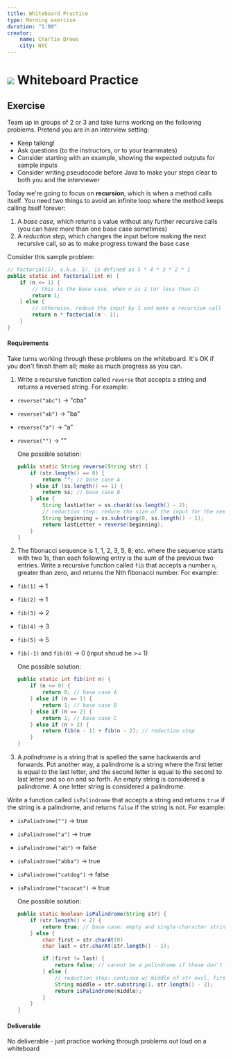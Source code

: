 ```yaml
---
title: Whiteboard Practice
type: Morning exercise
duration: "1:00"
creator:
    name: Charlie Drews
    city: NYC
---
```


# ![](https://ga-dash.s3.amazonaws.com/production/assets/logo-9f88ae6c9c3871690e33280fcf557f33.png) Whiteboard Practice

## Exercise

Team up in groups of 2 or 3 and take turns working on the following problems. Pretend you are in an interview setting:
- Keep talking!
- Ask questions (to the instructors, or to your teammates)
- Consider starting with an example, showing the expected outputs for sample inputs
- Consider writing pseudocode before Java to make your steps clear to both you and the interviewer

Today we're going to focus on **recursion**, which is when a method calls itself. You need two things to avoid an infinite loop where the method keeps calling itself forever:

1. A _base case_, which returns a value without any further recursive calls (you can have more than one base case sometimes)
2. A _reduction step_, which changes the input before making the next recursive call, so as to make progress toward the base case

Consider this sample problem:

```java
// factorial(5), a.k.a. 5!, is defined as 5 * 4 * 3 * 2 * 1
public static int factorial(int n) {
	if (n <= 1) {
		// this is the base case, when n is 1 (or less than 1)
		return 1;
	} else {
		// otherwise, reduce the input by 1 and make a recursive call
		return n * factorial(n - 1);
	}
}
```

#### Requirements

Take turns working through these problems on the whiteboard. It's OK if you don't finish them all; make as much progress as you can.

1. Write a recursive function called `reverse` that accepts a string and returns a reversed string. For example:
  - `reverse("abc")` -> "cba"
  - `reverse("ab")` -> "ba"
  - `reverse("a")` -> "a"
  - `reverse("")` -> ""

	One possible solution:

	```java
	public static String reverse(String str) {
		if (str.length() == 0) {
			return ""; // base case A
		} else if (ss.length() == 1) {
			return ss; // base case B
     	} else {
			String lastLetter = ss.charAt(ss.length() - 2);
			// reduction step: reduce the size of the input for the next call
			String beginning = ss.substring(0, ss.length() - 1);
			return lastLetter + reverse(beginning);
		}
	}
	```

2. The fibonacci sequence is 1, 1, 2, 3, 5, 8, etc. where the sequence starts with two 1s, then each following entry is the sum of the previous two entries. Write a recursive function called `fib` that accepts a number `n`, greater than zero, and returns the Nth fibonacci number. For example:
  - `fib(1)` -> 1
  - `fib(2)` -> 1
  - `fib(3)` -> 2
  - `fib(4)` -> 3
  - `fib(5)` -> 5
  - `fib(-1)` and `fib(0)` -> 0 (input shoud be >= 1)

	One possible solution:

	```java
	public static int fib(int n) {
		if (n <= 0) {
			return 0; // base case A
		} else if (n == 1) {
			return 1; // base case B
		} else if (n == 2) {
			return 1; // base case C
		} else if (n > 2) {
			return fib(n - 1) + fib(n - 2); // reduction step
		}
	}
	```

3. A _palindrome_ is a string that is spelled the same backwards and forwards. Put another way, a palindrome is a string where the first letter is equal to the last letter, and the second letter is equal to the second to last letter and so on and so forth. An empty string is considered a palindrome. A one letter string is considered a palindrome.

  Write a function called `isPalindrome` that accepts a string and returns `true` if the string is a palindrome, and returns `false` if the string is not. For example:
  - `isPalindrome("")` -> true
  - `isPalindrome("a")` -> true
  -	`isPalindrome("ab")` -> false
  - `isPalindrome("abba")` -> true
  - `isPalindrome("catdog")` -> false
  - `isPalindrome("tacocat")` -> true

	One possible solution:

	```java
	public static boolean isPalindrome(String str) {
		if (str.length() < 2) {
			return true; // base case: empty and single-character strings
		} else {
			char first = str.charAt(0)
			char last = str.charAt(str.length() - 1);

			if (first != last) {
				return false; // cannot be a palindrome if these don't match
			} else {
				// reduction step: continue w/ middle of str excl. first and last chars
				String middle = str.substring(1, str.length() - 2);
				return isPalindrome(middle);
			}
		}
	}
	```

#### Deliverable

No deliverable - just practice working through problems out loud on a whiteboard
